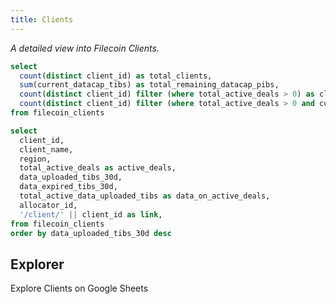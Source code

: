 ```yaml
---
title: Clients
---
```


_A detailed view into Filecoin Clients._

```sql client_stats
select
  count(distinct client_id) as total_clients,
  sum(current_datacap_tibs) as total_remaining_datacap_pibs,
  count(distinct client_id) filter (where total_active_deals > 0) as clients_with_active_deals,
  count(distinct client_id) filter (where total_active_deals > 0 and current_datacap_tibs > 0) as clients_with_active_deals_and_remaining_datacap,
from filecoin_clients
```

<Grid cols=2>

<BigValue
  data={client_stats}
  value=total_clients
  title="Filecoin Clients"
/>

<BigValue
  data={client_stats}
  value=total_remaining_datacap_pibs
  title="Total Remaining Datacap"
  fmt="pibs"
/>

<BigValue
  data={client_stats}
  value=clients_with_active_deals
  title="Clients with Active Deals"
/>

<BigValue
  data={client_stats}
  value=clients_with_active_deals_and_remaining_datacap
  title="Clients with Active Deals and Remaining Datacap"
/>

</Grid>

```sql clients_table
select
  client_id,
  client_name,
  region,
  total_active_deals as active_deals,
  data_uploaded_tibs_30d,
  data_expired_tibs_30d,
  total_active_data_uploaded_tibs as data_on_active_deals,
  allocator_id,
  '/client/' || client_id as link,
from filecoin_clients
order by data_uploaded_tibs_30d desc
```

## Explorer

<BigLink href='https://docs.google.com/spreadsheets/d/15xi39OheVJ-_WyI7sxwmvgMIVFkZN07NOYWLe5iKXnI'>
  Explore Clients on Google Sheets
</BigLink>

<DataTable
  data={clients_table}
  link=link
  search=true
  rowShading=true
  rowLines=false
  rows=30
  downloadable=true
/>

